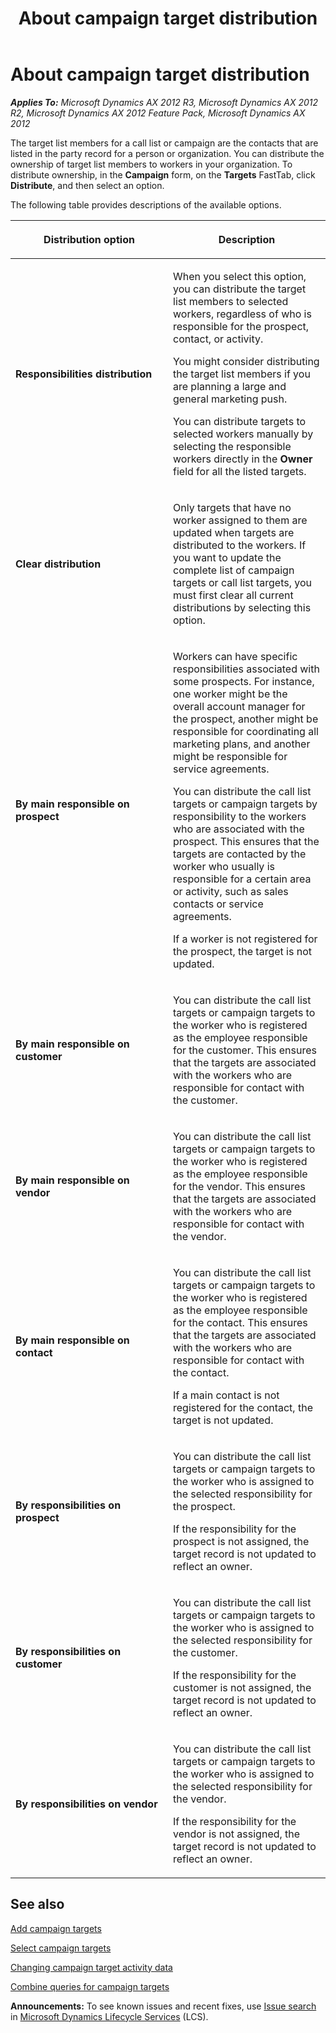 ﻿---
title: About campaign target distribution
TOCTitle: About campaign target distribution
ms:assetid: 47c40041-1967-47c3-b0aa-cb002ca4a137
ms:mtpsurl: https://technet.microsoft.com/en-us/library/Aa496998(v=AX.60)
ms:contentKeyID: 37832500
ms.date: 04/18/2014
mtps_version: v=AX.60
f1_keywords:
- campaigns
- campaign
- target distribution
---

# About campaign target distribution 


_**Applies To:** Microsoft Dynamics AX 2012 R3, Microsoft Dynamics AX 2012 R2, Microsoft Dynamics AX 2012 Feature Pack, Microsoft Dynamics AX 2012_

The target list members for a call list or campaign are the contacts that are listed in the party record for a person or organization. You can distribute the ownership of target list members to workers in your organization. To distribute ownership, in the **Campaign** form, on the **Targets** FastTab, click **Distribute**, and then select an option.

The following table provides descriptions of the available options.

<table>
<colgroup>
<col style="width: 50%" />
<col style="width: 50%" />
</colgroup>
<thead>
<tr class="header">
<th><p>Distribution option</p></th>
<th><p>Description</p></th>
</tr>
</thead>
<tbody>
<tr class="odd">
<td><p><strong>Responsibilities distribution</strong></p></td>
<td><p>When you select this option, you can distribute the target list members to selected workers, regardless of who is responsible for the prospect, contact, or activity.</p>
<p>You might consider distributing the target list members if you are planning a large and general marketing push.</p>
<p>You can distribute targets to selected workers manually by selecting the responsible workers directly in the <strong>Owner</strong> field for all the listed targets.</p></td>
</tr>
<tr class="even">
<td><p><strong>Clear distribution</strong></p></td>
<td><p>Only targets that have no worker assigned to them are updated when targets are distributed to the workers. If you want to update the complete list of campaign targets or call list targets, you must first clear all current distributions by selecting this option.</p></td>
</tr>
<tr class="odd">
<td><p><strong>By main responsible on prospect</strong></p></td>
<td><p>Workers can have specific responsibilities associated with some prospects. For instance, one worker might be the overall account manager for the prospect, another might be responsible for coordinating all marketing plans, and another might be responsible for service agreements.</p>
<p>You can distribute the call list targets or campaign targets by responsibility to the workers who are associated with the prospect. This ensures that the targets are contacted by the worker who usually is responsible for a certain area or activity, such as sales contacts or service agreements.</p>
<p>If a worker is not registered for the prospect, the target is not updated.</p></td>
</tr>
<tr class="even">
<td><p><strong>By main responsible on customer</strong></p></td>
<td><p>You can distribute the call list targets or campaign targets to the worker who is registered as the employee responsible for the customer. This ensures that the targets are associated with the workers who are responsible for contact with the customer.</p></td>
</tr>
<tr class="odd">
<td><p><strong>By main responsible on vendor</strong></p></td>
<td><p>You can distribute the call list targets or campaign targets to the worker who is registered as the employee responsible for the vendor. This ensures that the targets are associated with the workers who are responsible for contact with the vendor.</p></td>
</tr>
<tr class="even">
<td><p><strong>By main responsible on contact</strong></p></td>
<td><p>You can distribute the call list targets or campaign targets to the worker who is registered as the employee responsible for the contact. This ensures that the targets are associated with the workers who are responsible for contact with the contact.</p>
<p>If a main contact is not registered for the contact, the target is not updated.</p></td>
</tr>
<tr class="odd">
<td><p><strong>By responsibilities on prospect</strong></p></td>
<td><p>You can distribute the call list targets or campaign targets to the worker who is assigned to the selected responsibility for the prospect.</p>
<p>If the responsibility for the prospect is not assigned, the target record is not updated to reflect an owner.</p></td>
</tr>
<tr class="even">
<td><p><strong>By responsibilities on customer</strong></p></td>
<td><p>You can distribute the call list targets or campaign targets to the worker who is assigned to the selected responsibility for the customer.</p>
<p>If the responsibility for the customer is not assigned, the target record is not updated to reflect an owner.</p></td>
</tr>
<tr class="odd">
<td><p><strong>By responsibilities on vendor</strong></p></td>
<td><p>You can distribute the call list targets or campaign targets to the worker who is assigned to the selected responsibility for the vendor.</p>
<p>If the responsibility for the vendor is not assigned, the target record is not updated to reflect an owner.</p></td>
</tr>
</tbody>
</table>


## See also

[Add campaign targets](add-campaign-targets.md)

[Select campaign targets](select-campaign-targets.md)

[Changing campaign target activity data](changing-campaign-target-activity-data.md)

[Combine queries for campaign targets](combine-queries-for-campaign-targets.md)

  
**Announcements:** To see known issues and recent fixes, use [Issue search](http://go.microsoft.com/fwlink/?linkid=389258) in [Microsoft Dynamics Lifecycle Services](http://go.microsoft.com/fwlink/?linkid=306505) (LCS).

